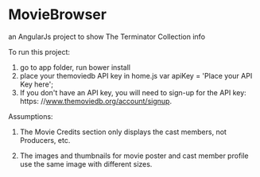 # MovieBrowser
an AngularJs project to show The Terminator Collection info

To run this project:

1. go to app folder, run bower install
2. place your themoviedb API key in home.js 
    var apiKey = 'Place your API Key here';
3. If you don't have an API key, you will need to sign-up for the API key: https:
//www.themoviedb.org/account/signup.


Assumptions:

1. The Movie Credits section only displays the cast members, not Producers, etc.

2. The images and thumbnails for movie poster and cast member profile use the same image with different sizes.
